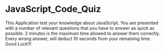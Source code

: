 # JavaScript_Code_Quiz
This Application test your knowledge about JavaScript. 
You are presented with a number of relevant questions that you have to answer as quick as possible. 
2 minutes is the maximum time allowed to answer them correctly. 
Every wrong answer, will deduct 10 seconds from your remaining time.  
Good Luck!!!
